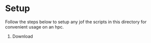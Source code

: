 # Setup
Follow the steps below to setup any jof the scripts in this directory for convenient usage on an hpc.

1. Download <script>.py and put it somewhere on the hpc system (e.g. ~/scripts)
2. Modify as necessary.
3. Run `chmod +x /path/to/script.py`
4. Add `alias asub="/path/to/script.py"` to your ~/.bashrc script
5. Log out and back in for the alias to take effect

Now you can submit using `asub model.acf` and it will recognize the `NTHREADS` setting in the .adm file and 
set the ncpus accordingly in the slurm script.


# Scripts
## slurm.py
Submit an ACF file to the cluster using SLURM

### Usage
```
asub.py <acf_file> [options]
positional arguments:
  acf_file              Path to the ACF file

optional arguments:
  -h, --help            show this help message and exit
  --acar                Use acar solver
  --mins MINS           Number of minutes for job execution (default: 120)
```  
### Notes
- This will recognize the following:
    * The .adm file from the .acf file
    * The NTHREADS option in the .adm file

> [!CAUTION]
> slurm.py uses the `FILE` command at the top of the acf file to determine the name of the adm file.
> This will **FAIL** if you provide additional arguments to the `FILE` command (e.g `FILE/MODEL=name, OUTPUT=name_out`) 
